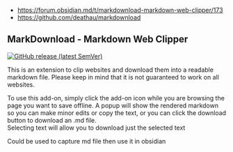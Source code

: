 - https://forum.obsidian.md/t/markdownload-markdown-web-clipper/173
- https://github.com/deathau/markdownload
## MarkDownload - Markdown Web Clipper

[![GitHub release (latest SemVer)](https://camo.githubusercontent.com/4a42346b03d1d497cc8859741f6762b4e84866694cddbd1444e60bb969d4bf53/68747470733a2f2f696d672e736869656c64732e696f2f6769746875622f762f72656c656173652f646561746861752f6d61726b646f776e6c6f61643f7374796c653d666f722d7468652d626164676526736f72743d73656d766572)](https://github.com/deathau/markdownload/releases/latest)

This is an extension to clip websites and download them into a readable markdown file. Please keep in mind that it is not guaranteed to work on all websites.

To use this add-on, simply click the add-on icon while you are browsing the page you want to save offline. A popup will show the rendered markdown so you can make minor edits or copy the text, or you can click the download button to download an .md file.  
Selecting text will allow you to download just the selected text

Could be used to capture md file then use it in obsidian 